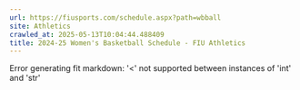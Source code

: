 ```yaml
---
url: https://fiusports.com/schedule.aspx?path=wbball
site: Athletics
crawled_at: 2025-05-13T10:04:44.488409
title: 2024-25 Women's Basketball Schedule - FIU Athletics
---
```


Error generating fit markdown: '<' not supported between instances of 'int' and 'str'